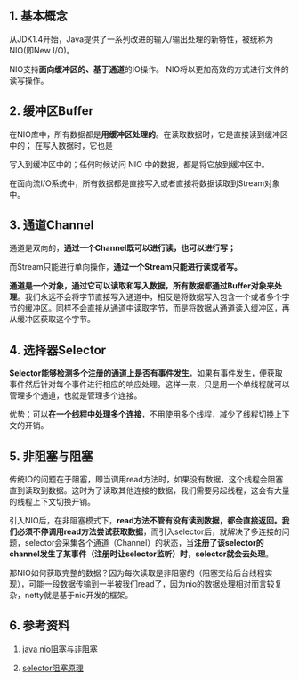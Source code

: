 ## 1. 基本概念

从JDK1.4开始，Java提供了一系列改进的输入/输出处理的新特性，被统称为NIO(即New I/O)。

NIO支持**面向缓冲区的、基于通道**的IO操作。 NIO将以更加高效的方式进行文件的读写操作。



## 2. 缓冲区Buffer

在NIO库中，所有数据都是**用缓冲区处理的**。在读取数据时，它是直接读到缓冲区中的； 在写入数据时，它也是

写入到缓冲区中的；任何时候访问 NIO 中的数据，都是将它放到缓冲区中。

在面向流I/O系统中，所有数据都是直接写入或者直接将数据读取到Stream对象中。



## 3. 通道Channel

通道是双向的，**通过一个Channel既可以进行读，也可以进行写；**

而Stream只能进行单向操作，**通过一个Stream只能进行读或者写。**

**通道是一个对象，通过它可以读取和写入数据，所有数据都通过Buffer对象来处理**。我们永远不会将字节直接写入通道中，相反是将数据写入包含一个或者多个字节的缓冲区。同样不会直接从通道中读取字节，而是将数据从通道读入缓冲区，再从缓冲区获取这个字节。



## 4. 选择器Selector

**Selector能够检测多个注册的通道上是否有事件发生**，如果有事件发生，便获取事件然后针对每个事件进行相应的响应处理。这样一来，只是用一个单线程就可以管理多个通道，也就是管理多个连接。

优势：可以**在一个线程中处理多个连接**，不用使用多个线程，减少了线程切换上下文的开销。





## 5. 非阻塞与阻塞

传统IO的问题在于阻塞，即当调用read方法时，如果没有数据，这个线程会阻塞直到读取到数据。这时为了读取其他连接的数据，我们需要另起线程，这会有大量的线程上下文切换开销。

引入NIO后，在非阻塞模式下，**read方法不管有没有读到数据，都会直接返回。我们必须不停调用read方法尝试获取数据**，而引入selector后，就解决了多连接的问题，selector会采集各个通道（Channel）的状态，当**注册了该selector的channel发生了某事件（注册时让selector监听）时，selector就会去处理**。

那NIO如何获取完整的数据？因为每次读取是非阻塞的（阻塞交给后台线程实现），可能一段数据传输到一半被我们read了，因为nio的数据处理相对而言较复杂，netty就是基于nio开发的框架。



## 6. 参考资料 

1. [java nio阻塞与非阻塞](https://zhuanlan.zhihu.com/p/53918989)

2. [selector阻塞原理](https://blog.csdn.net/god8816/article/details/54320053)


